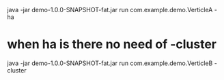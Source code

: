 

 java -jar demo-1.0.0-SNAPSHOT-fat.jar  run com.example.demo.VerticleA -ha  

# when ha is there no need of -cluster 

 java -jar demo-1.0.0-SNAPSHOT-fat.jar  run com.example.demo.VerticleB -cluster 


